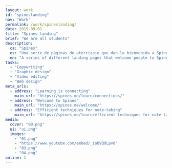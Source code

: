 ```yaml
---
layout: work
id: "spineslanding"
nav: "Work"
permalink: /work/spineslanding/
date: 2015-09-01
title: "Spines landing"
brief: "We are all students"
description:
  ca: "Spines"
  es: "Una serie de páginas de aterrizaje que dan la bienvenida a Spines y explican <a href='https://spines.me/es/welcome/'>su filosofía</a>, los <a href='https://spines.me/es/learn/connections/'>motivos para usar la aplicación</a> y algunas <a href='https://spines.me/es/learn/efficient-techniques-for-note-taking/'>técnicas eficaces de toma de notas</a> que cualquier persona puede poner en práctica."
  en: "A series of different landing pages that welcome people to Spines and explain <a href='https://spines.me/welcome/'>its philosophy</a>, the <a href='https://spines.me/learn/connections/'>reasons to use the application</a> and some <a href='https://spines.me/learn/efficient-techniques-for-note-taking/'>note-taking techniques</a> that anyone can use."
tasks:
  - "Copywriting"
  - "Graphic design"
  - "Video editing"
  - "Web design"
meta_urls:
  - address: "Learning is connecting"
    main_url: "https://spines.me/learn/connections/"
  - address: "Welcome to Spines"
    main_url: "https://spines.me/welcome/"
  - address: "Efficient techniques for note-taking"
    main_url: "https://spines.me/learn/efficient-techniques-for-note-taking/"
media:
  cover: "00.png"
  ui: "ui.png"
  images:
    - "01.png"
    - "https://www.youtube.com/embed/_ioDVQOLpv0"
    - "03.png"
    - "04.png"
online: 1
---
```

